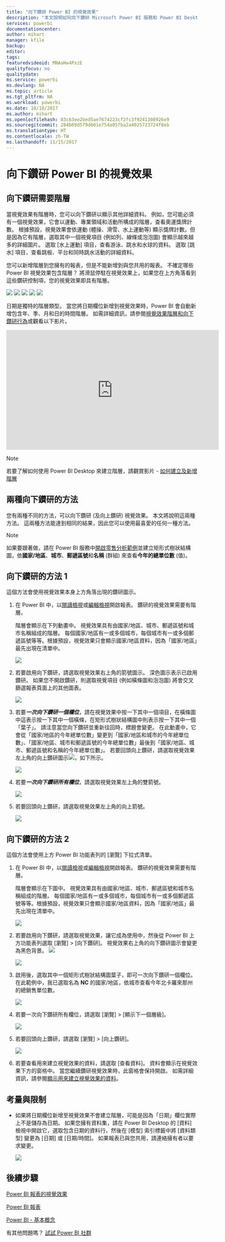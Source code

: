 ```yaml
---
title: "向下鑽研 Power BI 的視覺效果"
description: "本文說明如何向下鑽研 Microsoft Power BI 服務和 Power BI Desktop 的視覺效果。"
services: powerbi
documentationcenter: 
author: mihart
manager: kfile
backup: 
editor: 
tags: 
featuredvideoid: MNAaHw4PxzE
qualityfocus: no
qualitydate: 
ms.service: powerbi
ms.devlang: NA
ms.topic: article
ms.tgt_pltfrm: NA
ms.workload: powerbi
ms.date: 10/18/2017
ms.author: mihart
ms.openlocfilehash: 83c63ee2bed5ae7674223cf2fc3f9241308926e9
ms.sourcegitcommit: 284b09d579d601e754a05fba2a4025723724f8eb
ms.translationtype: HT
ms.contentlocale: zh-TW
ms.lasthandoff: 11/15/2017
---
```

# <a name="drill-down-in-a-visualization-in-power-bi"></a>向下鑽研 Power BI 的視覺效果
## <a name="drill-down-requires-a-hierarchy"></a>向下鑽研需要階層
當視覺效果有階層時，您可以向下鑽研以顯示其他詳細資料。 例如，您可能必須有一個視覺效果，它會以運動、專業領域和活動所構成的階層，查看奧運獎牌計數。 根據預設，視覺效果會依運動 (體操、滑雪、水上運動等) 顯示獎牌計數。但是因為它有階層，選取其中一個視覺項目 (例如列、線條或泡泡圖) 會顯示越來越多的詳細圖片。 選取 [水上運動] 項目，查看游泳、跳水和水球的資料。  選取 [跳水] 項目，查看跳板、平台和同時跳水活動的詳細資料。

您可以新增階層到您擁有的報表，但是不能新增到與您共用的報表。
不確定哪些 Power BI 視覺效果包含階層？  將滑鼠停駐在視覺效果上，如果您在上方角落看到這些鑽研控制項，您的視覺效果即具有階層。

![](media/power-bi-visualization-drill-down/power-bi-drill-icon4.png)  ![](media/power-bi-visualization-drill-down/power-bi-drill-icon2.png)  ![](media/power-bi-visualization-drill-down/power-bi-drill-icon3.png)
![](media/power-bi-visualization-drill-down/power-bi-drill-icon5.png) ![](media/power-bi-visualization-drill-down/power-bi-drill-icon6.png)  

日期是獨特的階層類型。 當您將日期欄位新增到視覺效果時，Power BI 會自動新增包含年、季、月和日的時間階層。 如需詳細資訊，請參閱[視覺效果階層和向下鑽研行為](guided-learning/visualizations.yml#step-18)或觀看以下影片。

  <iframe width="560" height="315" src="https://www.youtube.com/embed/MNAaHw4PxzE?list=PL1N57mwBHtN0JFoKSR0n-tBkUJHeMP2cP" frameborder="0" allowfullscreen></iframe>

> [!NOTE]
> 若要了解如何使用 Power BI Desktop 來建立階層，請觀賞影片 - [如何建立及新增階層](https://youtu.be/q8WDUAiTGeU)
> 
> 

## <a name="two-methods-to-drill-down"></a>兩種向下鑽研的方法
您有兩種不同的方法，可以向下鑽研 (及向上鑽研) 視覺效果。  本文將說明這兩種方法。 這兩種方法能達到相同的結果，因此您可以使用最喜愛的任何一種方法。

> [!NOTE]
> 如果要跟著做，請在 Power BI 服務中[開啟零售分析範例](sample-datasets.md)並建立矩形式樹狀結構圖，依**國家/地區**、**城市**、**郵遞區號**和**名稱** (群組) 來查看**今年的總單位數** (值)。  
> 
> 

## <a name="method-1-for-drill-down"></a>向下鑽研的方法 1
這個方法會使用視覺效果本身上方角落出現的鑽研圖示。

1. 在 Power BI 中，以[閱讀檢視](service-report-open-in-reading-view.md)或[編輯檢視](service-reading-view-and-editing-view.md)開啟報表。 鑽研的視覺效果需要有階層。 
   
   階層會顯示在下列動畫中。  視覺效果具有由國家/地區、城市、郵遞區號和城市名稱組成的階層。 每個國家/地區有一或多個城市，每個城市有一或多個郵遞區號等等。根據預設，視覺效果只會顯示國家/地區資料，因為「國家/地區」最先出現在清單中。
   
   ![](media/power-bi-visualization-drill-down/power-bi-hierarcy-list.png)
2. 若要啟用向下鑽研，請選取視覺效果右上角的箭號圖示。 深色圖示表示已啟用鑽研。 如果您不開啟鑽研，則選取視覺項目 (例如橫條圖和泡泡圖) 將會交叉篩選報表頁面上的其他圖表。    
   
   ![](media/power-bi-visualization-drill-down/power-bi-drill-icon.png)
3. 若要***一次向下鑽研一個欄位***，請在視覺效果中按一下其中一個項目，在橫條圖中這表示按一下其中一個橫條，在矩形式樹狀結構圖中則表示按一下其中一個「葉子」。 請注意當您向下鑽研並重新往回時，標題會變更。 在此動畫中，它會從「國家/地區的今年總單位數」變更到「國家/地區和城市的今年總單位數」、「國家/地區、城市和郵遞區號的今年總單位數」最後到「國家/地區、城市、郵遞區號和名稱的今年總單位數」。 若要回頭向上鑽研，請選取視覺效果左上角的向上鑽研圖示![](media/power-bi-visualization-drill-down/power-bi-drill-icon5.png)，如下所示。
   
   ![](media/power-bi-visualization-drill-down/drill.gif)
4. 若要***一次向下鑽研所有欄位***，請選取視覺效果左上角的雙箭號。
   
   ![](media/power-bi-visualization-drill-down/pbi_drillall.png)
5. 若要回頭向上鑽研，請選取視覺效果左上角的向上箭號。
   
   ![](media/power-bi-visualization-drill-down/pbi_drillup2.png)

## <a name="method-2-for-drill-down"></a>向下鑽研的方法 2
這個方法會使用上方 Power BI 功能表列的 [瀏覽] 下拉式清單。

1. 在 Power BI 中，以[閱讀檢視](service-report-open-in-reading-view.md)或[編輯檢視](service-reading-view-and-editing-view.md)開啟報表。 鑽研的視覺效果需要有階層。 
   
   階層會顯示在下圖中。  視覺效果具有由國家/地區、城市、郵遞區號和城市名稱組成的階層。 每個國家/地區有一或多個城市，每個城市有一或多個郵遞區號等等。根據預設，視覺效果只會顯示國家/地區資料，因為「國家/地區」最先出現在清單中。
   
   ![](media/power-bi-visualization-drill-down/power-bi-hierarcy-list.png)
2. 若要啟用向下鑽研，請選取視覺效果，讓它成為使用中，然後從 Power BI 上方功能表列選取 [瀏覽] > [向下鑽研]。 視覺效果右上角的向下鑽研圖示會變更為黑色背景。 ![](media/power-bi-visualization-drill-down/power-bi-drill-icon2.png)  
   
   ![](media/power-bi-visualization-drill-down/power-bi-explore2.png)
3. 啟用後，選取其中一個矩形式樹狀結構圖葉子，即可一次向下鑽研一個欄位。 在此範例中，我已選取名為 **NC** 的國家/地區，依城市查看今年北卡羅來那州的總銷售單位數。
   
   ![](media/power-bi-visualization-drill-down/power-bi-drilldown-1.png)
4. 若要一次向下鑽研所有欄位，請選取 [瀏覽] > [顯示下一個層級]。
   
   ![](media/power-bi-visualization-drill-down/power-bi-show-next-level.png)
5. 若要回頭向上鑽研，請選取 [瀏覽] > [向上鑽研]。
   
   ![](media/power-bi-visualization-drill-down/power-bi-drill-up2.png)
6. 若要查看用來建立視覺效果的資料，請選取 [查看資料]。 資料會顯示在視覺效果下方的窗格中。 當您繼續鑽研視覺效果時，此窗格會保持開啟。 如需詳細資訊，請參閱[顯示用來建立視覺效果的資料](service-reports-show-data.md)。

## <a name="considerations-and-limitations"></a>考量與限制
* 如果將日期欄位新增至視覺效果不會建立階層，可能是因為「日期」欄位實際上不是儲存為日期。 如果您擁有資料集，請在 Power BI Desktop 的 [資料] 檢視中開啟它，選取包含日期的資料行，然後在 [模型] 索引標籤中將 [資料類型] 變更為 [日期] 或 [日期/時間]。 如果報表已與您共用，請連絡擁有者以要求變更。  
  
  ![](media/power-bi-visualization-drill-down/power-bi-change-data-type2.png)

## <a name="next-steps"></a>後續步驟
[Power BI 報表的視覺效果](power-bi-report-visualizations.md)

[Power BI 報表](service-reports.md)

[Power BI - 基本概念](service-basic-concepts.md)

有其他問題嗎？ [試試 Power BI 社群](http://community.powerbi.com/)

